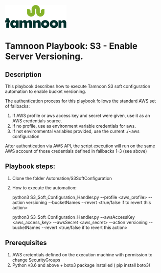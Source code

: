 
<img src="../../images/icons/Tamnoon.png" width="200"/>

# Tamnoon Playbook: S3 - Enable Server Versioning.

## Description
This playbook describes how to execute Tamnoon S3 soft configuration automation to enable bucket versioning.

The authentication process for this playbook follows the standard AWS set of fallbacks:
1. If AWS profile or aws access key and secret were given, use it as an AWS credentials source.
2. If no profile, use as environment variable credentials for aws.
3. If not environmental variables provided, use the current ./~aws configuration

After authentication via AWS API, the script execution will run on the same AWS account of those credentials defined in fallbacks 1-3 (see above)

## Playbook steps:
1. Clone the folder Automation/S3SoftConfiguration 
2. How to execute the automation:


    python3 S3_Soft_Configuration_Handler.py --profile <aws_profile> --action versioning  --bucketNames <The S3 bucket name> --revert <true/false if to revert this action>
    
    python3 S3_Soft_Configuration_Handler.py --awsAccessKey <aws_access_key> --awsSecret <aws_secret> --action versioning  --bucketNames <The S3 bucket name> --revert <true/false if to revert this action>

   


## Prerequisites 
1. AWS cretentials defined on the execution machine with permission to change SecurityGroups
2. Python v3.6  and above + boto3 package installed ( pip install boto3)


